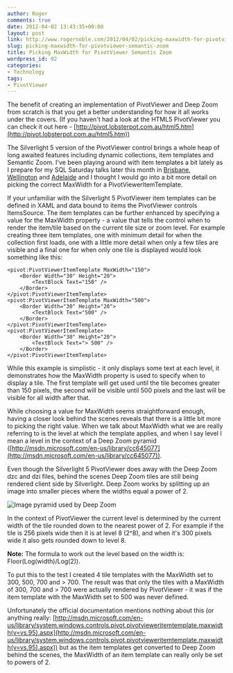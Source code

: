 ```yaml
---
author: Roger
comments: true
date: 2012-04-02 13:43:35+00:00
layout: post
link: http://www.rogernoble.com/2012/04/02/picking-maxwidth-for-pivotviewer-semantic-zoom/
slug: picking-maxwidth-for-pivotviewer-semantic-zoom
title: Picking MaxWidth for PivotViewer Semantic Zoom
wordpress_id: 92
categories:
- Technology
tags:
- PivotViewer
---
```


The benefit of creating an implementation of PivotViewer and Deep Zoom from scratch is that you get a better understanding for how it all works under the covers. (If you haven't had a look at the HTML5 PivotViewer you can check it out here - [http://pivot.lobsterpot.com.au/html5.htm](http://pivot.lobsterpot.com.au/html5.htm))

The Silverlight 5 version of the PivotViewer control brings a whole heap of long awaited features including dynamic collections, item templates and Semantic Zoom. I've been playing around with item templates a bit lately as I prepare for my SQL Saturday talks later this month in [Brisbane](http://sqlsaturday.com/135/eventhome.aspx), [Wellington](http://sqlsaturday.com/136/eventhome.aspx) and [Adelaide](http://sqlsaturday.com/139/eventhome.aspx) and I thought I would go into a bit more detail on picking the correct MaxWidth for a PivotViewerItemTemplate.

If your unfamiliar with the Silverlight 5 PivotViewer item templates can be defined in XAML and data bound to items the PivotViewer controls ItemsSource. The item templates can be further enhanced by specifying a value for the MaxWidth property - a value that tells the control when to render the item/tile based on the current tile size or zoom level. For example creating three item templates, one with minimum detail for when the collection first loads, one with a little more detail when only a few tiles are visible and a final one for when only one tile is displayed would look something like this:

    
    <pivot:PivotViewerItemTemplate MaxWidth="150">
    	<Border Width="30" Height="20">
    		<TextBlock Text="150" />
    	</Border>
    </pivot:PivotViewerItemTemplate>
    <pivot:PivotViewerItemTemplate MaxWidth="500">
    	<Border Width="30" Height="20">
    		<TextBlock Text="500" />
    	</Border>
    </pivot:PivotViewerItemTemplate>
    <pivot:PivotViewerItemTemplate>
    	<Border Width="30" Height="20">
    		<TextBlock Text="> 500" />
    	</Border>
    </pivot:PivotViewerItemTemplate>


While this example is simplistic - it only displays some text at each level, it demonstrates how the MaxWidth property is used to specify when to display a tile. The first template will get used until the tile becomes greater than 150 pixels, the second will be visible until 500 pixels and the last will be visible for all width after that.

While choosing a value for MaxWidth seems straightforward enough, having a closer look behind the scenes reveals that there is a little bit more to picking the right value. When we talk about MaxWidth what we are really referring to is the level at which the template applies, and when I say level I mean a level in the context of a Deep Zoom pyramid ([http://msdn.microsoft.com/en-us/library/cc645077](http://msdn.microsoft.com/en-us/library/cc645077)).

Even though the Silverlight 5 PivotViewer does away with the Deep Zoom dzc and dzi files, behind the scenes Deep Zoom tiles are still being rendered client side by Silverlight. Deep Zoom works by splitting up an image into smaller pieces where the widths equal a power of 2.

![Image pyramid used by Deep Zoom]({{site.baseurl}}/assets/img/IC141135.png)

In the context of PivotViewer the current level is determined by the current width of the tile rounded down to the nearest power of 2. For example if the tile is 256 pixels wide then it is at level 8 (2^8), and when it's 300 pixels wide it also gets rounded down to level 8.

**Note:** The formula to work out the level based on the width is: Floor(Log(width)/Log(2)).

To put this to the test I created 4 tile templates with the MaxWidth set to 300, 500, 700 and > 700. The result was that only the tiles with a MaxWidth of 300, 700 and > 700 were actually rendered by PivotViewer - it was if the item template with the MaxWidth set to 500 was never defined.

Unfortunately the official documentation mentions nothing about this (or anything really: [http://msdn.microsoft.com/en-us/library/system.windows.controls.pivot.pivotvieweritemtemplate.maxwidth(v=vs.95).aspx](http://msdn.microsoft.com/en-us/library/system.windows.controls.pivot.pivotvieweritemtemplate.maxwidth(v=vs.95).aspx)) but as the item templates get converted to Deep Zoom behind the scenes, the MaxWidth of an item template can really only be set to powers of 2.
